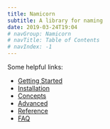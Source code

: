 ```yaml
---
title: Namicorn
subtitle: A library for naming
date: 2019-03-24T19:04
# navGroup: Namicorn
# navTitle: Table of Contents
# navIndex: -1
---
```


<!-- ## Namicorn Table of Contents -->

Some helpful links:

- [Getting Started](/docs/namicorn/getting-started/)
- [Installation](/docs/namicorn/installation/)
- [Concepts](/docs/namicorn/concepts/)
- [Advanced](/docs/namicorn/advanced/)
- [Reference](/docs/namicorn/reference/)
- [FAQ](/docs/namicorn/faq/)

<!--
```typescript
interface ENSorRNSOptions {
  data?: {
    owner?: boolean // Defaults to true,
    resolver?: boolean // Defaults to true,
    ttl?: boolean // Defaults to false,
    addr?: boolean // Defaults to true,
    reverse?: boolean // Defaults to false,
    content?: boolean // Defaults to false,
    name?: boolean // Defaults to false,
    pubKey?: boolean // Defaults to false,
    multihash?: boolean // Defaults to false,
    text?: string[] // Defaults to [],
    abi?: string[] // Defaults to [],
  }
}

interface ZNSOptions {}
``` -->
